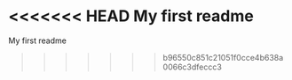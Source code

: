 <<<<<<< HEAD
My first readme
=======
My first readme
>>>>>>> b96550c851c21051f0cce4b638a0066c3dfeccc3
